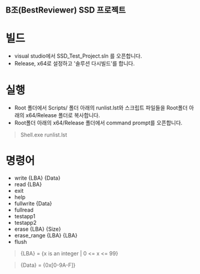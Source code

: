 ## B조(BestReviewer) SSD 프로젝트

# 빌드
- visual studio에서 SSD_Test_Project.sln 를 오픈합니다.
- Release, x64로 설정하고 '솔루션 다시빌드'를 합니다.

# 실행
- Root 폴더에서 Scripts/ 폴더 아래의 runlist.lst와 스크립트 파일들을 Root폴더 아래의 x64/Release 폴더로 복사합니다.
- Root폴더 아래의 x64/Release 폴더에서 command prompt를 오픈합니다.
>Shell.exe runlist.lst

# 명령어 
- write {LBA} {Data}
- read {LBA}
- exit
- help
- fullwrite {Data}
- fullread
- testapp1
- testapp2
- erase {LBA} {Size}
- erase_range {LBA} {LBA}
- flush
>{LBA} = {x is an integer | 0 <= x <= 99}
 
>{Data} = {0x[0-9A-F]}
